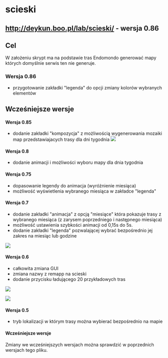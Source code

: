 # scieski

## http://deykun.boo.pl/lab/scieski/ - wersja 0.86

## Cel
W założeniu skrypt ma na podstawie tras Endomondo generować mapy których domyślnie serwis ten nie generuje.

### Wersja 0.86
- przygotowanie zakładki "legenda" do opcji zmiany kolorów wybranych elementów

## Wcześniejsze wersje

#### Wersja 0.85
- dodanie zakładki "kompozycja" z możliwością wygenerowania mozaiki map przedstawiajacych trasy dla dni tygodnia
![](http://deykun.boo.pl/lab/ilustracje/scieski/0.85/kompozycja.gif)

#### Wersja 0.8
- dodanie animacji i możliwości wyboru mapy dla dnia tygodnia

#### Wersja 0.75
- dopasowanie legendy do animacja (wyróżnienie miesiąca)
- możliwość wyświetlenia wybranego miesiąca w zakładce "legenda"

#### Wersja 0.7
- dodanie zakładki "animacja" z opcją "miesiące" która pokazuje trasy z wybranego miesiąca (z zarysem poprzedniego i następnego miesiąca)
- możliwość ustawienia szybkości animacji od 0,15s do 5s.
- dodanie zakładki "legenda" pozwalającej wybrać bezpośrednio jej zakres na miesiąc lub godzine

![](http://deykun.boo.pl/lab/ilustracje/scieski/0.7/animacja.gif)

#### Wersja 0.6
- całkowita zmiana GUI
- zmiana nazwy z remapp na scieski
- dodanie przycisku ładującego 20 przykładowych tras

![](http://deykun.boo.pl/lab/ilustracje/scieski/0.6/legenda.gif)

![](http://deykun.boo.pl/lab/ilustracje/scieski/0.6/finder.gif)

#### Wersja 0.5
- tryb lokalizacji w którym trasy można wybierać bezpośrednio na mapie

#### Wcześniejsze wersje
Zmiany we wcześniejszych wersjach można sprawdzić w poprzednich wersjach tego pliku.
